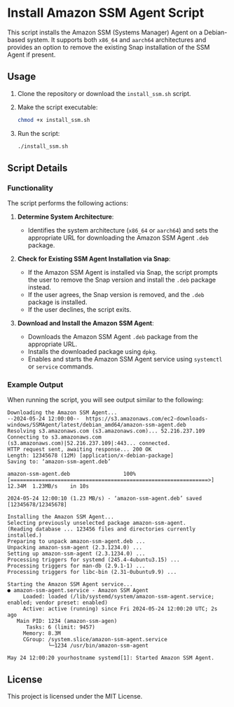 # Install Amazon SSM Agent Script

This script installs the Amazon SSM (Systems Manager) Agent on a Debian-based system. It supports both `x86_64` and `aarch64` architectures and provides an option to remove the existing Snap installation of the SSM Agent if present.

## Usage

1. Clone the repository or download the `install_ssm.sh` script.

2. Make the script executable:
   ```sh
   chmod +x install_ssm.sh
   ```

3. Run the script:
   ```sh
   ./install_ssm.sh
   ```

## Script Details

### Functionality

The script performs the following actions:

1. **Determine System Architecture**:
   - Identifies the system architecture (`x86_64` or `aarch64`) and sets the appropriate URL for downloading the Amazon SSM Agent `.deb` package.

2. **Check for Existing SSM Agent Installation via Snap**:
   - If the Amazon SSM Agent is installed via Snap, the script prompts the user to remove the Snap version and install the `.deb` package instead.
   - If the user agrees, the Snap version is removed, and the `.deb` package is installed.
   - If the user declines, the script exits.

3. **Download and Install the Amazon SSM Agent**:
   - Downloads the Amazon SSM Agent `.deb` package from the appropriate URL.
   - Installs the downloaded package using `dpkg`.
   - Enables and starts the Amazon SSM Agent service using `systemctl` or `service` commands.

### Example Output

When running the script, you will see output similar to the following:

```plaintext
Downloading the Amazon SSM Agent...
--2024-05-24 12:00:00--  https://s3.amazonaws.com/ec2-downloads-windows/SSMAgent/latest/debian_amd64/amazon-ssm-agent.deb
Resolving s3.amazonaws.com (s3.amazonaws.com)... 52.216.237.109
Connecting to s3.amazonaws.com (s3.amazonaws.com)|52.216.237.109|:443... connected.
HTTP request sent, awaiting response... 200 OK
Length: 12345678 (12M) [application/x-debian-package]
Saving to: ‘amazon-ssm-agent.deb’

amazon-ssm-agent.deb                 100%[===============================================================>]  12.34M  1.23MB/s    in 10s

2024-05-24 12:00:10 (1.23 MB/s) - ‘amazon-ssm-agent.deb’ saved [12345678/12345678]

Installing the Amazon SSM Agent...
Selecting previously unselected package amazon-ssm-agent.
(Reading database ... 123456 files and directories currently installed.)
Preparing to unpack amazon-ssm-agent.deb ...
Unpacking amazon-ssm-agent (2.3.1234.0) ...
Setting up amazon-ssm-agent (2.3.1234.0) ...
Processing triggers for systemd (245.4-4ubuntu3.15) ...
Processing triggers for man-db (2.9.1-1) ...
Processing triggers for libc-bin (2.31-0ubuntu9.9) ...

Starting the Amazon SSM Agent service...
● amazon-ssm-agent.service - Amazon SSM Agent
     Loaded: loaded (/lib/systemd/system/amazon-ssm-agent.service; enabled; vendor preset: enabled)
     Active: active (running) since Fri 2024-05-24 12:00:20 UTC; 2s ago
   Main PID: 1234 (amazon-ssm-agen)
      Tasks: 6 (limit: 9457)
     Memory: 8.3M
     CGroup: /system.slice/amazon-ssm-agent.service
             └─1234 /usr/bin/amazon-ssm-agent

May 24 12:00:20 yourhostname systemd[1]: Started Amazon SSM Agent.
```

## License

This project is licensed under the MIT License.
